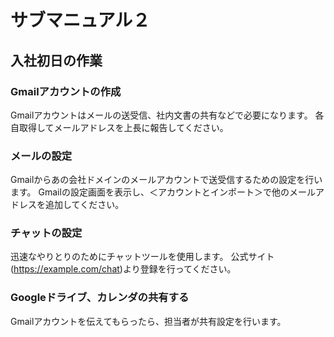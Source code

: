 # サブマニュアル２
## 入社初日の作業
### Gmailアカウントの作成
Gmailアカウントはメールの送受信、社内文書の共有などで必要になります。
各自取得してメールアドレスを上長に報告してください。
### メールの設定
Gmailからあの会社ドメインのメールアカウントで送受信するための設定を行います。
Gmailの設定画面を表示し、＜アカウントとインポート＞で他のメールアドレスを追加してください。
### チャットの設定
迅速なやりとりのためにチャットツールを使用します。
公式サイト(https://example.com/chat)より登録を行ってください。
### Googleドライブ、カレンダの共有する
Gmailアカウントを伝えてもらったら、担当者が共有設定を行います。
